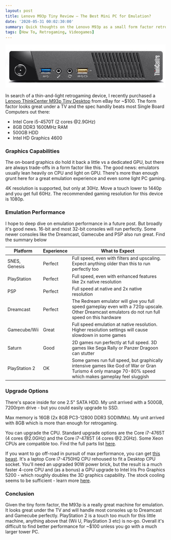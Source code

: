```yaml
---
layout: post
title: Lenovo M93p Tiny Review – The Best Mini PC for Emulation?
date: '2020-05-31 00:02:30:00'
summary: Quick thoughts on the Lenovo M93p as a small form factor retrogaming machine
tags: [How To, Retrogaming, Videogames]
---
```


![](/img/posts/lenovo-m93p.jpg)

In search of a thin-and-light retrogaming device, I recently purchased a <a href="https://www.lenovo.com/us/en/desktops/thinkcentre/m-series-tiny/m93-m93p/" target="_blank">Lenovo ThinkCenter M93p Tiny Desktop</a> from eBay for ~$100. The form factor looks great under a TV and the spec handily beats most Single Board Computers out there:

- Intel Core i5-4570T (2 cores @2.9GHz)
- 8GB DDR3 1600MHz RAM
- 500GB HDD
- Intel HD Graphics 4600


### Graphics Capabilities

The on-board graphics do hold it back a little vs a dedicated GPU, but there are always trade-offs in a form factor like this. The good news: emulators usually lean heavily on CPU and light on GPU. There's more than enough grunt here for a great emulation experience and even some light PC gaming.

4K resolution is supported, but only at 30Hz. Move a touch lower to 1440p and you get full 60Hz. The recommended gaming resolution for this device is 1080p.


### Emulation Performance

I hope to deep dive on emulation performance in a future post. But broadly it's good news. 16-bit and most 32-bit consoles will run perfectly. Some newer consoles like the Dreamcast, Gamecube and PSP also run great. Find the summary below

Platform | Experience | What to Expect
--- | --- | ---
SNES, Genesis | Perfect | Full speed, even with filters and upscaling. Expect anything older than this to run perfectly too
PlayStation | Perfect | Full speed, even with enhanced features like 2x native resolution
PSP | Perfect | Full speed at native and 2x native resolution
Dreamcast | Perfect | The Redream emulator will give you full speed gameplay even with a 720p upscale. Other Dreamcast emulators do not run full speed on this hardware
Gamecube/Wii | Great | Full speed emulation at native resolution. Higher resolution settings will cause slowdown in some games
Saturn | Good | 2D games run perfectly at full speed. 3D games like Sega Rally or Panzer Dragoon can stutter
PlayStation 2 | OK | Some games run full speed, but graphically intensive games like God of War or Gran Turismo 4 only manage 70-80% speed which makes gameplay feel sluggish


### Upgrade Options

There's space inside for one 2.5" SATA HDD. My unit arrived with a 500GB, 7200rpm drive - but you could easily upgrade to SSD.

Max memory is 16GB (2x 8GB PC3-12800 DDR3 SODIMMs). My unit arrived with 8GB which is more than enough for retrogaming.

You can upgrade the CPU. Standard upgrade options are the Core i7-4765T (4 cores @2.0GHz) and the Core i7-4785T (4 cores @2.2GHz). Some Xeon CPUs are compatible too. Find the full parts list <a href="https://download.lenovo.com/parts/ThinkCentre/m93_m93p_tiny_07012016.pdf" target="_blank">here</a>.

If you want to go off-road in pursuit of max performance, you can get <a href="https://www.ebay.com/itm/293555594492" target="_blank">this beast</a>. It's a laptop Core i7-4750HQ CPU rehoused to fit a Desktop CPU socket. You'll need an upgraded 90W power brick, but the result is a much faster 4-core CPU and (as a bonus) a GPU upgrade to Intel Iris Pro Graphics 5200 - which roughly doubles the 3D graphics capability. The stock cooling seems to be sufficient - learn more <a href="https://forum.kodi.tv/showthread.php?tid=346041" target="_blank">here</a>.


### Conclusion

Given the tiny form factor, the M93p is a really great machine for emulation. It looks great under the TV and will handle most consoles up to Dreamcast and Gamecube perfectly. PlayStation 2 is a touch too much for this little machine, anything above that (Wii U, PlayStation 3 etc) is no-go. Overall it's difficult to find better performance for ~$100 unless you go with a much larger tower PC.
